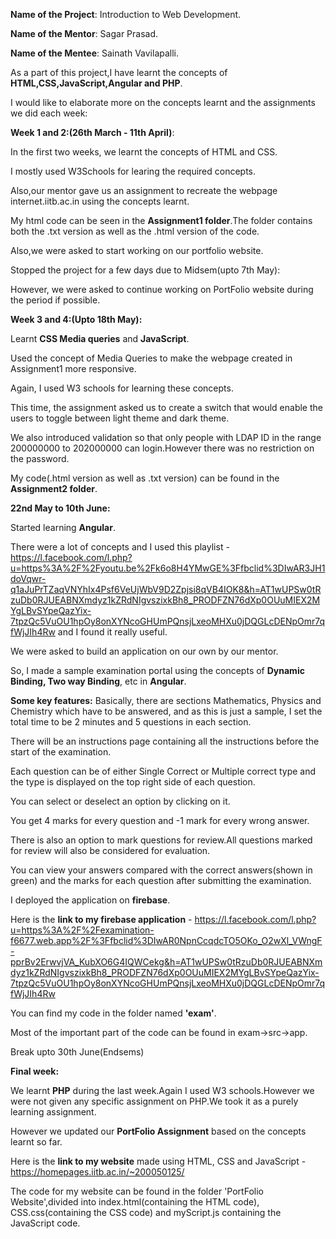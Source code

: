 **Name of the Project**: Introduction to Web Development.

**Name of the Mentor**: Sagar Prasad.

**Name of the Mentee**: Sainath Vavilapalli.

As a part of this project,I have learnt the concepts of **HTML,CSS,JavaScript,Angular and PHP**.

I would like to elaborate more on the concepts learnt and the assignments we did each week:

**Week 1 and 2:(26th March - 11th April)**:

In the first two weeks, we learnt the concepts of HTML and CSS.

I mostly used W3Schools for learing the required concepts.

Also,our mentor gave us an assignment to recreate the webpage internet.iitb.ac.in using the concepts learnt.

My html code can be seen in the **Assignment1 folder**.The folder contains both the .txt version as well as the .html version of the code.

Also,we were asked to start working on our portfolio website.

Stopped the project for a few days due to Midsem(upto 7th May):

However, we were asked to continue working on PortFolio website during the period if possible.

**Week 3 and 4:(Upto 18th May):**

Learnt **CSS Media queries** and **JavaScript**.

Used the concept of Media Queries to make the webpage created in Assignment1 more responsive.

Again, I used W3 schools for learning these concepts.

This time, the assignment asked us to create a switch that would enable the users to toggle between light theme and dark theme.

We also introduced validation so that only people with LDAP ID in the range 200000000 to 202000000 can login.However there was no restriction on the password.

My code(.html version as well as .txt version) can be found in the **Assignment2 folder**.

**22nd May to 10th June:**

Started learning **Angular**.

There were a lot of concepts and I used this playlist - https://l.facebook.com/l.php?u=https%3A%2F%2Fyoutu.be%2Fk6o8H4YMwGE%3Ffbclid%3DIwAR3JH1doVqwr-q1aJuPrTZaqVNYhIx4Psf6VeUjWbV9D2Zpjsi8qVB4IOK8&h=AT1wUPSw0tRzuDb0RJUEABNXmdyz1kZRdNIgvszixkBh8_PRODFZN76dXp0OUuMIEX2MYgLBvSYpeQazYix-7tpzQc5VuOU1hpOy8onXYNcoGHUmPQnsjLxeoMHXu0jDQGLcDENpOmr7qfWjJIh4Rw and I found it really useful.

We were asked to build an application on our own by our mentor.

So, I made a sample examination portal using the concepts of **Dynamic Binding, Two way Binding**, etc in **Angular**.

**Some key features:**
Basically, there are sections Mathematics, Physics and Chemistry which have to be answered, and as this is just a sample, I set the total time to be 2 minutes and 5 questions in each section.

There will be an instructions page containing all the instructions before the start of the examination.

Each question can be of either Single Correct or Multiple correct type and the type is displayed on the top right side of each question. 

You can select or deselect an option by clicking on it.

You get 4 marks for every question and -1 mark for every wrong answer.

There is also an option to mark questions for review.All questions marked for review will also be considered for evaluation.

You can view your answers compared with the correct answers(shown in green) and the marks for each question after submitting the examination.

I deployed the application on **firebase**.

Here is the **link to my firebase application** - https://l.facebook.com/l.php?u=https%3A%2F%2Fexamination-f6677.web.app%2F%3Ffbclid%3DIwAR0NpnCcqdcTO5OKo_O2wXl_VWngF-pprBv2ErwvjVA_KubXO6G4IQWCekg&h=AT1wUPSw0tRzuDb0RJUEABNXmdyz1kZRdNIgvszixkBh8_PRODFZN76dXp0OUuMIEX2MYgLBvSYpeQazYix-7tpzQc5VuOU1hpOy8onXYNcoGHUmPQnsjLxeoMHXu0jDQGLcDENpOmr7qfWjJIh4Rw

You can find my code in the folder named **'exam'**.

Most of the important part of the code can be found in exam->src->app.

Break upto 30th June(Endsems)

**Final week:**

We learnt **PHP** during the last week.Again I used W3 schools.However we were not given any specific assignment on PHP.We took it as a purely learning assignment.

However we updated our **PortFolio Assignment** based on the concepts learnt so far.

Here is the **link to my website** made using HTML, CSS and JavaScript - https://homepages.iitb.ac.in/~200050125/

The code for my website can be found in the folder 'PortFolio Website',divided into index.html(containing the HTML code), CSS.css(containing the CSS code) and myScript.js containing the JavaScript code.

